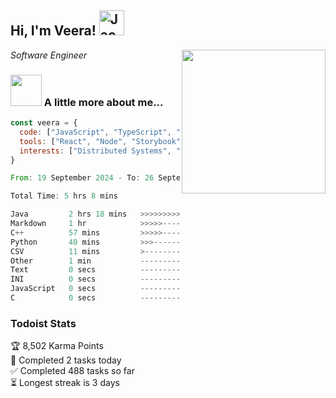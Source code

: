 <h2> Hi, I'm Veera! <img src="https://raw.githubusercontent.com/Tarikul-Islam-Anik/Animated-Fluent-Emojis/master/Emojis/Activities/Jack-O-Lantern.png" alt="Jack-O-Lantern" width="40" height="40" /></h2>
<img align='right' src="https://user-images.githubusercontent.com/74038190/213911110-aedbef38-a29f-4b6b-a65c-11608b4f75a5.gif" width="230">
<p><em>Software Engineer</em></p>


### <img src="https://user-images.githubusercontent.com/74038190/216656963-09118229-8a9e-4af0-910c-c37f35f2e210.gif" width="50"> A little more about me...  

```javascript
const veera = {
  code: ["JavaScript", "TypeScript", "HTML", "CSS", "Python", "Java", "C++"],
  tools: ["React", "Node", "Storybook", "Docker", "Next.JS", "Node", "AWS", "gRPC"],
  interests: ["Distributed Systems", "Cloud Computing", "Machine Learning", "Enterprise Software", "AI"]
}
```

<!--START_SECTION:waka-->

```rust
From: 19 September 2024 - To: 26 September 2024

Total Time: 5 hrs 8 mins

Java         2 hrs 18 mins   >>>>>>>>>>>--------------   44.51 %
Markdown     1 hr            >>>>>--------------------   19.38 %
C++          57 mins         >>>>>--------------------   18.37 %
Python       40 mins         >>>----------------------   12.93 %
CSV          11 mins         >------------------------   03.55 %
Other        1 min           -------------------------   00.54 %
Text         0 secs          -------------------------   00.30 %
INI          0 secs          -------------------------   00.15 %
JavaScript   0 secs          -------------------------   00.15 %
C            0 secs          -------------------------   00.07 %
```

<!--END_SECTION:waka-->


### Todoist Stats

<!-- TODO-IST:START -->
🏆  8,502 Karma Points           
🌸  Completed 2 tasks today           
✅  Completed 488 tasks so far           
⏳  Longest streak is 3 days
<!-- TODO-IST:END -->
<!--
Profile views:
[![](https://visitcount.itsvg.in/api?id=veeravivekt&label=Profile%20Views&color=1&icon=2&pretty=false)](https://visitcount.itsvg.in)
-->
